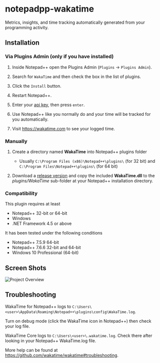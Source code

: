 notepadpp-wakatime
=====================

Metrics, insights, and time tracking automatically generated from your programming activity.


## Installation

### Via Plugins Admin (only if you have installed)

1. Inside Notepad++ open the Plugins Admin (`Plugins` → `Plugins Admin`).

2. Search for `WakaTime` and then check the box in the list of plugins.

3. Click the `Install` button.

4. Restart Notepad++.

3. Enter your [api key](https://wakatime.com/settings#apikey), then press `enter`.

4. Use Notepad++ like you normally do and your time will be tracked for you automatically.

5. Visit https://wakatime.com to see your logged time.


### Manually

1. Create a directory named **WakaTime** into Notepad++ plugins folder
    * Usually `C:\Program Files (x86)\Notepad++\plugins\` (for 32 bit) and `C:\Program Files\Notepad++\plugins\` (for 64 bit)

2. Download a [release version][1] and copy the included **WakaTime.dll** to the *plugins/WakaTime* sub-folder at your Notepad++ installation directory.


### Compatibility
This plugin requires at least
* Notepad++ 32-bit or 64-bit
* Windows
* .NET Framework 4.5 or above

It has been tested under the following conditions
* Notepad++ 7.5.9 64-bit
* Notepad++ 7.6.6 32-bit and 64-bit
* Windows 10 Professional (64-bit)


## Screen Shots

![Project Overview](https://wakatime.com/static/img/ScreenShots/ScreenShot-2014-10-29.png)


## Troubleshooting

WakaTime for Notepad++ logs to `C:\Users\<user>\AppData\Roaming\Notepad++\plugins\config\WakaTime.log`.

Turn on debug mode (click the WakaTime icon in Notepad++) then check your log file.

WakaTime Core logs to `C:\Users\<user>\.wakatime.log`. Check there after looking in your Notepad++ WakaTime.log file.

More help can be found at https://github.com/wakatime/wakatime#troubleshooting.

  [1]: https://github.com/wakatime/notepadpp-wakatime/releases
